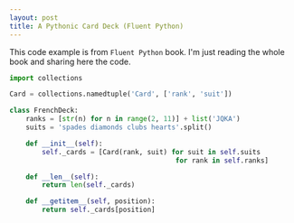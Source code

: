 ```yaml
---
layout: post
title: A Pythonic Card Deck (Fluent Python)
---
```


This code example is from `Fluent Python` book. I'm just reading the whole book and sharing here the code.

<!-- more -->

```python
import collections

Card = collections.namedtuple('Card', ['rank', 'suit'])

class FrenchDeck:
    ranks = [str(n) for n in range(2, 11)] + list('JQKA')
    suits = 'spades diamonds clubs hearts'.split()

    def __init__(self):
        self._cards = [Card(rank, suit) for suit in self.suits
                                         for rank in self.ranks]

    def __len__(self):
        return len(self._cards)

    def __getitem__(self, position):
        return self._cards[position]
```
